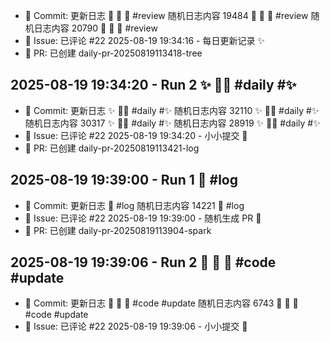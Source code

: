 - 📝 Commit: 更新日志  🌸 🐛 🐛  #review
随机日志内容 19484  🌸 🐛 🐛  #review
随机日志内容 20790  🌸 🐛 🐛  #review
- 💬 Issue: 已评论 #22
2025-08-19 19:34:16 - 每日更新记录 ✨
- 🔀 PR: 已创建 daily-pr-20250819113418-tree
## 2025-08-19 19:34:20 - Run 2  ✨ 🏃‍♂️  #daily #✨
- 📝 Commit: 更新日志  ✨ 🏃‍♂️  #daily #✨
随机日志内容 32110  ✨ 🏃‍♂️  #daily #✨
随机日志内容 30317  ✨ 🏃‍♂️  #daily #✨
随机日志内容 28919  ✨ 🏃‍♂️  #daily #✨
- 💬 Issue: 已评论 #22
2025-08-19 19:34:20 - 小小提交 🌸
- 🔀 PR: 已创建 daily-pr-20250819113421-log
## 2025-08-19 19:39:00 - Run 1  📜  #log
- 📝 Commit: 更新日志  📜  #log
随机日志内容 14221  📜  #log
- 💬 Issue: 已评论 #22
2025-08-19 19:39:00 - 随机生成 PR 🐣
- 🔀 PR: 已创建 daily-pr-20250819113904-spark
## 2025-08-19 19:39:06 - Run 2  🌟 🐣 🌟  #code #update
- 📝 Commit: 更新日志  🌟 🐣 🌟  #code #update
随机日志内容 6743  🌟 🐣 🌟  #code #update
- 💬 Issue: 已评论 #22
2025-08-19 19:39:06 - 小小提交 🌸
